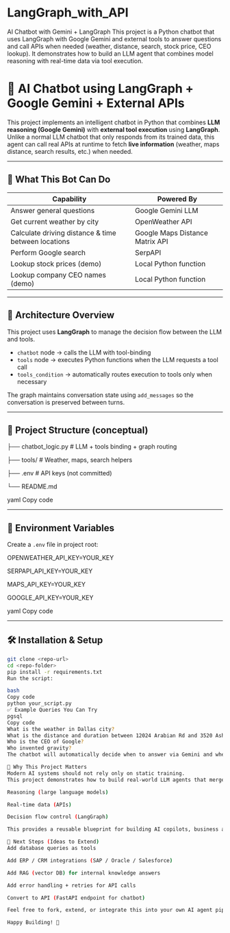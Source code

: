 # LangGraph_with_API
AI Chatbot with Gemini + LangGraph  This project is a Python chatbot that uses LangGraph with Google Gemini and external tools to answer questions and call APIs when needed (weather, distance, search, stock price, CEO lookup). It demonstrates how to build an LLM agent that combines model reasoning with real-time data via tool execution.

# 🤖 AI Chatbot using LangGraph + Google Gemini + External APIs

This project implements an intelligent chatbot in Python that combines **LLM reasoning (Google Gemini)** with **external tool execution** using **LangGraph**.  
Unlike a normal LLM chatbot that only responds from its trained data, this agent can call real APIs at runtime to fetch **live information** (weather, maps distance, search results, etc.) when needed.

---

## 🧠 What This Bot Can Do

| Capability | Powered By |
|-----------|------------|
| Answer general questions | Google Gemini LLM |
| Get current weather by city | OpenWeather API |
| Calculate driving distance & time between locations | Google Maps Distance Matrix API |
| Perform Google search | SerpAPI |
| Lookup stock prices (demo) | Local Python function |
| Lookup company CEO names (demo) | Local Python function |

---

## 🧩 Architecture Overview

This project uses **LangGraph** to manage the decision flow between the LLM and tools.

- `chatbot` node → calls the LLM with tool-binding
- `tools` node → executes Python functions when the LLM requests a tool call
- `tools_condition` → automatically routes execution to tools only when necessary

The graph maintains conversation state using `add_messages` so the conversation is preserved between turns.

---

## 📁 Project Structure (conceptual)

├── chatbot_logic.py # LLM + tools binding + graph routing

├── tools/ # Weather, maps, search helpers

├── .env # API keys (not committed)

└── README.md

yaml
Copy code

---

## 🔑 Environment Variables

Create a `.env` file in project root:

OPENWEATHER_API_KEY=YOUR_KEY

SERPAPI_API_KEY=YOUR_KEY

MAPS_API_KEY=YOUR_KEY

GOOGLE_API_KEY=YOUR_KEY

yaml
Copy code

---

## 🛠 Installation & Setup

```bash
git clone <repo-url>
cd <repo-folder>
pip install -r requirements.txt
Run the script:

bash
Copy code
python your_script.py
✅ Example Queries You Can Try
pgsql
Copy code
What is the weather in Dallas city?
What is the distance and duration between 12024 Arabian Rd and 3520 Ashley Gardens?
Who is the CEO of Google?
Who invented gravity?
The chatbot will automatically decide when to answer via Gemini and when to make API calls.

🎯 Why This Project Matters
Modern AI systems should not rely only on static training.
This project demonstrates how to build real-world LLM agents that merge:

Reasoning (large language models)

Real-time data (APIs)

Decision flow control (LangGraph)

This provides a reusable blueprint for building AI copilots, business assistants, and production-ready intelligent agents.

📌 Next Steps (Ideas to Extend)
Add database queries as tools

Add ERP / CRM integrations (SAP / Oracle / Salesforce)

Add RAG (vector DB) for internal knowledge answers

Add error handling + retries for API calls

Convert to API (FastAPI endpoint for chatbot)

Feel free to fork, extend, or integrate this into your own AI agent pipelines.

Happy Building! 🚀

